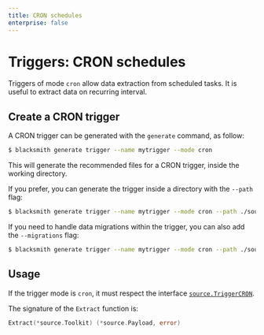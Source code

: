 ```yaml
---
title: CRON schedules
enterprise: false
---
```


# Triggers: CRON schedules

Triggers of mode `cron` allow data extraction from scheduled tasks. It is useful
to extract data on recurring interval.

## Create a CRON trigger

A CRON trigger can be generated with the `generate` command, as follow:
```bash
$ blacksmith generate trigger --name mytrigger --mode cron
```

This will generate the recommended files for a CRON trigger, inside the working
directory.

If you prefer, you can generate the trigger inside a directory with the `--path`
flag:
```bash
$ blacksmith generate trigger --name mytrigger --mode cron --path ./sources/mysource
```

If you need to handle data migrations within the trigger, you can also add the
`--migrations` flag:
```bash
$ blacksmith generate trigger --name mytrigger --mode cron --path ./sources/mysource --migrations
```

## Usage

If the trigger mode is `cron`, it must respect the interface
[`source.TriggerCRON`](https://pkg.go.dev/github.com/nunchistudio/blacksmith/flow/source?tab=doc#TriggerCRON).

The signature of the `Extract` function is:
```go
Extract(*source.Toolkit) (*source.Payload, error)
```
